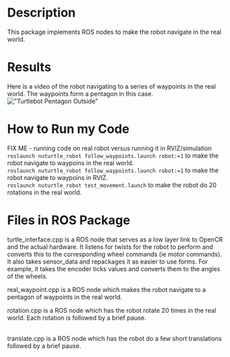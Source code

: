 # Description 
This package implements ROS nodes to make the robot navigate in the real world. 

# Results
Here is a video of the robot navigating to a series of waypoints in the real world. The waypoints form a pentagon in this case. <br /> 
!["Turtlebot Pentagon Outside"](../..images/pentagon.gif)

# How to Run my Code
FIX ME - running code on real robot versus running it in RVIZ/simulation <br />
```roslaunch nuturtle_robot follow_waypoints.launch robot:=1``` to make the robot navigate to waypoins in the real world. <br />
```roslaunch nuturtle_robot follow_waypoints.launch robot:=1``` to make the robot navigate to waypoins in RVIZ. <br />
```roslaunch nuturtle_robot test_movement.launch``` to make the robot do 20 rotations in the real world. <br />

# Files in ROS Package
turtle_interface.cpp is a ROS node that serves as a low layer link to OpenCR and the actual hardware. It listens for twists for the robot to perform and converts this to the corresponding wheel commands (ie motor commands). It also takes sensor_data and repackages it as easier to use forms. For example, it takes the encoder ticks values and converts them to the angles of the wheels.
<br />

real_waypoint.cpp is a ROS node which makes the robot navigate to a pentagon of waypoints in the real world.
<br />

rotation.cpp is a ROS node which has the robot rotate 20 times in the real world. Each rotation is followed by a brief pause.  
<br />

translate.cpp is a ROS node which has the robot do a few short translations followed by a brief pause.
<br />


